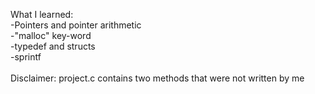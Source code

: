 What I learned: <br />
  -Pointers and pointer arithmetic <br />
  -"malloc" key-word <br />
  -typedef and structs <br />
  -sprintf <br />
  <br />
Disclaimer: project.c contains two methods that were not written by me
